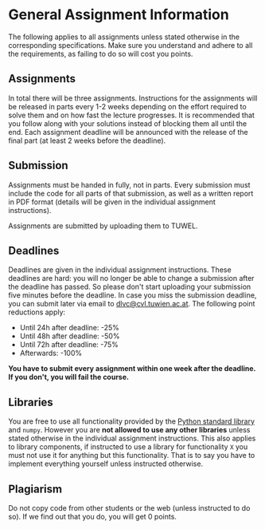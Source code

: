 # General Assignment Information

The following applies to all assignments unless stated otherwise in the corresponding specifications. Make sure you understand and adhere to all the requirements, as failing to do so will cost you points.

## Assignments

In total there will be three assignments. Instructions for the assignments will be released in parts every 1-2 weeks depending on the effort required to solve them and on how fast the lecture progresses. It is recommended that you follow along with your solutions instead of blocking them all until the end. Each assignment deadline will be announced with the release of the final part (at least 2 weeks before the deadline).   

## Submission

Assignments must be handed in fully, not in parts. Every submission must include the code for all parts of that submission, as well as a written report in PDF format (details will be given in the individual assignment instructions).

Assignments are submitted by uploading them to TUWEL.

## Deadlines

Deadlines are given in the individual assignment instructions. These deadlines are hard: you will no longer be able to change a submission after the deadline has passed. So please don't start uploading your submission five minutes before the deadline. In case you miss the submission deadline, you can submit later via email to dlvc@cvl.tuwien.ac.at. The following point reductions apply:

- Until 24h after deadline: -25%
- Until 48h after deadline: -50%
- Until 72h after deadline: -75%
- Afterwards: -100%

**You have to submit every assignment within one week after the deadline. If you don't, you will fail the course.**

## Libraries

You are free to use all functionality provided by the [Python standard library](https://docs.python.org/3/library/) and `numpy`. However you are **not allowed to use any other libraries** unless stated otherwise in the individual assignment instructions. This also applies to library components, if instructed to use a library for functionality `X` you must not use it for anything but this functionality. That is to say you have to implement everything yourself unless instructed otherwise.

## Plagiarism

Do not copy code from other students or the web (unless instructed to do so). If we find out that you do, you will get 0 points.

